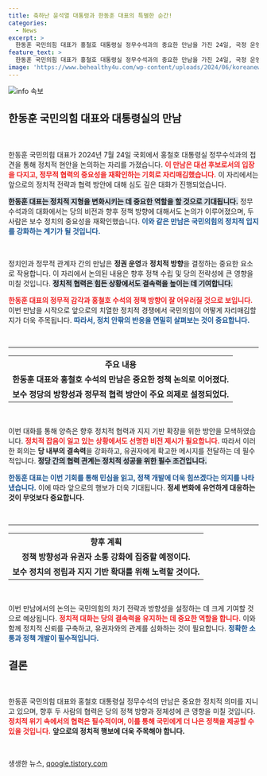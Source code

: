 ```yaml
---
title: 축하난 윤석열 대통령과 한동훈 대표의 특별한 순간!
categories:
  - News
excerpt: >
  한동훈 국민의힘 대표가 홍철호 대통령실 정무수석과의 중요한 만남을 가진 24일, 국정 운영의 새로운 전환점을 예고하며 정치적 파장을 일으키고 있다. 클릭해서 그 뒷이야기를 확인하세요!
feature_text: >
  한동훈 국민의힘 대표가 홍철호 대통령실 정무수석과의 중요한 만남을 가진 24일, 국정 운영의 새로운 전환점을 예고하며 정치적 파장을 일으키고 있다. 클릭해서 그 뒷이야기를 확인하세요!
image: 'https://www.behealthy4u.com/wp-content/uploads/2024/06/koreanews.jpg'
---
```


<p><img src="https://www.behealthy4u.com/wp-content/uploads/2024/06/koreanews.jpg" alt="info 속보" /></p>

<h2 data-ke-size="size26">한동훈 국민의힘 대표와 대통령실의 만남</h2>

<p data-ke-size="size16">&nbsp;</p>

<p>한동훈 국민의힘 대표가 2024년 7월 24일 국회에서 홍철호 대통령실 정무수석과의 접견을 통해 정치적 현안을 논의하는 자리를 가졌습니다. <b><span style="color: #ee2323;">이 만남은 대선 후보로서의 입장을 다지고, 정무적 협력의 중요성을 재확인하는 기회로 자리매김했습니다.</span></b> 이 자리에서는 앞으로의 정치적 전략과 협력 방안에 대해 심도 깊은 대화가 진행되었습니다.</p>

<p><b><span style="background-color: #21538527;">한동훈 대표는 정치적 지형을 변화시키는 데 중요한 역할을 할 것으로 기대됩니다.</span></b> 정무수석과의 대화에서는 당의 비전과 향후 정책 방향에 대해서도 논의가 이루어졌으며, 두 사람은 보수 정치의 중요성을 재확인했습니다. <b><span style="color: #1a5490;">이와 같은 만남은 국민의힘의 정치적 입지를 강화하는 계기가 될 것입니다.</span></b></p>

<p data-ke-size="size16">&nbsp;</p>

<p>정치인과 정무적 관계자 간의 만남은 <b>정권 운영</b>과 <b>정치적 방향</b>을 결정하는 중요한 요소로 작용합니다. 이 자리에서 논의된 내용은 향후 정책 수립 및 당의 전략성에 큰 영향을 미칠 것입니다. <b><span style="background-color: #21538527;">정치적 협력은 힘든 상황에서도 결속력을 높이는 데 기여합니다.</span></b></p>

<p><b><span style="color: #ee2323;">한동훈 대표의 정무적 감각과 홍철호 수석의 정책 방향이 잘 어우러질 것으로 보입니다.</span></b> 이번 만남을 시작으로 앞으로의 치열한 정치적 경쟁에서 국민의힘이 어떻게 자리매김할지가 더욱 주목됩니다. <b><span style="color: #1a5490;">따라서, 정치 안팎의 반응을 면밀히 살펴보는 것이 중요합니다.</span></b></p>

<p data-ke-size="size16">&nbsp;</p>

<hr>

<table style="width:100%; border-collapse:collapse;">
    <tr>
        <th style="text-align: center; height: 17px;"><b>주요 내용</b></th>
    </tr>
    <tr>
        <td style="text-align: center; height: 17px;"><b>한동훈 대표와 홍철호 수석의 만남은 중요한 정책 논의로 이어졌다.</b></td>
    </tr>
    <tr>
        <td style="text-align: center; height: 17px;"><b>보수 정당의 방향성과 정무적 협력 방안이 주요 의제로 설정되었다.</b></td>
    </tr>
</table>

<p data-ke-size="size16">&nbsp;</p>

<p>이번 대화를 통해 양측은 향후 정치적 협력과 지지 기반 확장을 위한 방안을 모색하였습니다. <b><span style="color: #ee2323;">정치적 잡음이 일고 있는 상황에서도 선명한 비전 제시가 필요합니다.</span></b> 따라서 이러한 회의는 <b>당 내부의 결속력</b>을 강화하고, 유권자에게 확고한 메시지를 전달하는 데 필수적입니다. <b><span style="background-color: #21538527;">정당 간의 협력 관계는 정치적 성공을 위한 필수 조건입니다.</span></b> </p>

<p><b><span style="color: #1a5490;">한동훈 대표는 이번 기회를 통해 민심을 읽고, 정책 개발에 더욱 힘쓰겠다는 의지를 나타냈습니다.</span></b> 이에 따라 앞으로의 행보가 더욱 기대됩니다. <b>정세 변화에 유연하게 대응하는 것이 무엇보다 중요합니다.</b></p>

<p data-ke-size="size16">&nbsp;</p>

<hr>

<table style="width:100%; border-collapse:collapse;">
    <tr>
        <th style="text-align: center; height: 17px;"><b>향후 계획</b></th>
    </tr>
    <tr>
        <td style="text-align: center; height: 17px;"><b>정책 방향성과 유권자 소통 강화에 집중할 예정이다.</b></td>
    </tr>
    <tr>
        <td style="text-align: center; height: 17px;"><b>보수 정치의 정립과 지지 기반 확대를 위해 노력할 것이다.</b></td>
    </tr>
</table>

<p data-ke-size="size16">&nbsp;</p>

<p>이번 만남에서의 논의는 국민의힘의 차기 전략과 방향성을 설정하는 데 크게 기여할 것으로 예상됩니다. <b><span style="color: #ee2323;">정치적 대화는 당의 결속력을 유지하는 데 중요한 역할을 합니다.</span></b> 이와 함께 정치적 신뢰를 구축하고, 유권자와의 관계를 심화하는 것이 필요합니다. <b><span style="color: #1a5490;">정확한 소통과 정책 개발이 필수적입니다.</span></b> </p>

<h2 data-ke-size="size26">결론</h2>

<p data-ke-size="size16">&nbsp;</p>

<p>한동훈 국민의힘 대표와 홍철호 대통령실 정무수석의 만남은 중요한 정치적 의미를 지니고 있으며, 향후 두 사람의 협력은 당의 정책 방향과 정체성에 큰 영향을 미칠 것입니다. <b><span style="color: #ee2323;">정치적 위기 속에서의 협력은 필수적이며, 이를 통해 국민에게 더 나은 정책을 제공할 수 있을 것입니다.</span></b> <b>앞으로의 정치적 행보에 더욱 주목해야 합니다.</b> </p>

<p data-ke-size="size16">&nbsp;</p>
생생한 뉴스, <a href="https://qoogle.tistory.com" rel="dofollow">qoogle.tistory.com</a>


